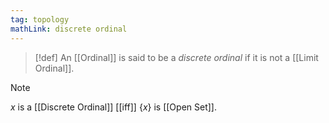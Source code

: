 ```yaml
---
tag: topology
mathLink: discrete ordinal
---
```

>[!def]
>An [[Ordinal]] is said to be a *discrete ordinal* if it is not a [[Limit Ordinal]].

>[!note]
>$x$ is a [[Discrete Ordinal]] [[iff]] $\{x\}$ is [[Open Set]].

